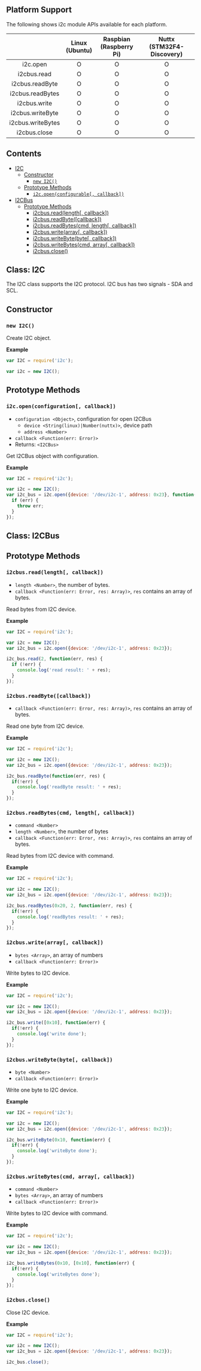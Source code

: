 ## Platform Support

The following shows i2c module APIs available for each platform.

|  | Linux<br/>(Ubuntu) | Raspbian<br/>(Raspberry Pi) | Nuttx<br/>(STM32F4-Discovery) |
| :---: | :---: | :---: | :---: |
| i2c.open | O | O | O |
| i2cbus.read | O | O | O |
| i2cbus.readByte | O | O | O |
| i2cbus.readBytes | O | O | O |
| i2cbus.write | O | O | O |
| i2cbus.writeByte | O | O | O |
| i2cbus.writeBytes | O | O | O |
| i2cbus.close | O | O | O |


## Contents

  * [I2C](#i2c)
    * [Constructor](#constructor)
      * [`new I2C()`](#new-i2c)
    * [Prototype Methods](#i2c-prototype-methods)
      * [`i2c.open(configurable[, callback])`](#i2c-open)
  * [I2CBus](#i2cbus)
    * [Prototype Methods](#i2cbus-prototype-methods)
      * [i2cbus.read(length[, callback])](#i2cbus-read)
      * [i2cbus.readByte([callback])](#i2cbus-readbyte)
      * [i2cbus.readBytes(cmd, length[, callback])](#i2cbus-readbytes)
      * [i2cbus.write(array[, callback])](#i2cbus-write)
      * [i2cbus.writeByte(byte[, callback])](#i2cbus-writebyte)
      * [i2cbus.writeBytes(cmd, array[, callback])](#i2cbus-writebytes)
      * [i2cbus.close()](#i2cbus-close)


## Class: I2C <a name="i2c"></a>

The I2C class supports the I2C protocol. I2C bus has two signals - SDA and SCL.


## Constructor <a name="constructor"></a>


### `new I2C()` <a name="new-i2c"></a>

Create I2C object.

**Example**

```js
var I2C = require('i2c');

var i2c = new I2C();
```


## Prototype Methods <a name="i2c-prototype-methods"></a>


### `i2c.open(configuration[, callback])` <a name="i2c-open"></a>
* `configuration <Object>`, configuration for open I2CBus
  * `device <String(linux)|Number(nuttx)>`, device path
  * `address <Number>`
* `callback <Function(err: Error)>`
* Returns: `<I2CBus>`

Get I2CBus object with configuration.

**Example**

```js
var I2C = require('i2c');

var i2c = new I2C();
var i2c_bus = i2c.open({device: '/dev/i2c-1', address: 0x23}, function(err) {
  if (err) {
    throw err;
  }
});
```


## Class: I2CBus <a name="i2cbus"></a>


## Prototype Methods <a name="i2cbus-prototype-methods"></a>


### `i2cbus.read(length[, callback])` <a name="i2cbus-read"></a>
* `length <Number>`, the number of bytes.
* `callback <Function(err: Error, res: Array)>`, `res` contains an array of bytes.

Read bytes from I2C device.

**Example**

```js
var I2C = require('i2c');

var i2c = new I2C();
var i2c_bus = i2c.open({device: '/dev/i2c-1', address: 0x23});

i2c_bus.read(2, function(err, res) {
  if (!err) {
    console.log('read result: ' + res);
  }
});
```


### `i2cbus.readByte([callback])` <a name="i2cbus-readbyte"></a>
* `callback <Function(err: Error, res: Array)>`, `res` contains an array of bytes.

Read one byte from I2C device.

**Example**

```js
var I2C = require('i2c');

var i2c = new I2C();
var i2c_bus = i2c.open({device: '/dev/i2c-1', address: 0x23});

i2c_bus.readByte(function(err, res) {
  if(!err) {
    console.log('readByte result: ' + res);
  }
});
```


### `i2cbus.readBytes(cmd, length[, callback])` <a name="i2cbus-readbytes"></a>
* `command <Number>`
* `length <Number>`, the number of bytes
* `callback <Function(err: Error, res: Array)>`, `res` contains an array of bytes.

Read bytes from I2C device with command.

**Example**

```js
var I2C = require('i2c');

var i2c = new I2C();
var i2c_bus = i2c.open({device: '/dev/i2c-1', address: 0x23});

i2c_bus.readBytes(0x20, 2, function(err, res) {
  if(!err) {
    console.log('readBytes result: ' + res);
  }
});
```


### `i2cbus.write(array[, callback])` <a name="i2cbus-write"></a>
* `bytes <Array>`, an array of numbers
* `callback <Function(err: Error)>`

Write bytes to I2C device.

**Example**

```js
var I2C = require('i2c');

var i2c = new I2C();
var i2c_bus = i2c.open({device: '/dev/i2c-1', address: 0x23});

i2c_bus.write([0x10], function(err) {
  if(!err) {
    console.log('write done');
  }
});
```


### `i2cbus.writeByte(byte[, callback])` <a name="i2cbus-writebyte"></a>
 * `byte <Number>`
 * `callback <Function(err: Error)>`

Write one byte to I2C device.

**Example**

```js
var I2C = require('i2c');

var i2c = new I2C();
var i2c_bus = i2c.open({device: '/dev/i2c-1', address: 0x23});

i2c_bus.writeByte(0x10, function(err) {
  if(!err) {
    console.log('writeByte done');
  } 
});
```


### `i2cbus.writeBytes(cmd, array[, callback])` <a name="i2cbus-writebytes"></a>
 * `command <Number>`
 * `bytes <Array>`, an array of numbers
 * `callback <Function(err: Error)>`

Write bytes to I2C device with command.

**Example**

```js
var I2C = require('i2c');

var i2c = new I2C();
var i2c_bus = i2c.open({device: '/dev/i2c-1', address: 0x23});

i2c_bus.writeBytes(0x10, [0x10], function(err) {
  if(!err) {
    console.log('writeBytes done');
  }
});
```


### `i2cbus.close()` <a name="i2cbus-close"></a>

Close I2C device.

**Example**

```js
var I2C = require('i2c');

var i2c = new I2C();
var i2c_bus = i2c.open({device: '/dev/i2c-1', address: 0x23});

i2c_bus.close();
```
